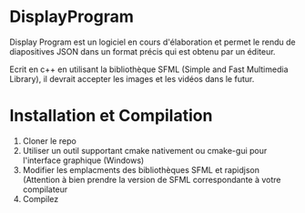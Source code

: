 # DisplayProgram

Display Program est un logiciel en cours d'élaboration et permet le rendu de diapositives JSON dans un format précis qui est obtenu par un éditeur.

Ecrit en c++ en utilisant la bibliothèque SFML (Simple and Fast Multimedia Library), il devrait accepter les images et les vidéos dans le futur.

# Installation et Compilation

1. Cloner le repo
2. Utiliser un outil supportant cmake nativement ou cmake-gui pour l'interface graphique (Windows)
3. Modifier les emplacments des bibliothèques SFML et rapidjson (Attention à bien prendre la version de SFML correspondante à votre compilateur
4. Compilez
